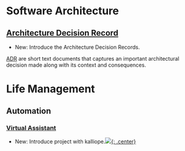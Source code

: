 # Software Architecture

## [Architecture Decision Record](adr.md)

* New: Introduce the Architecture Decision Records.

[ADR](https://github.com/joelparkerhenderson/architecture_decision_record)
    are
    short text documents that captures an important architectural decision made
    along with its context and consequences.

# Life Management

## Automation

### [Virtual Assistant](virtual_assistant.md)

* New: Introduce project with kalliope.[![](not-by-ai.svg){: .center}](https://notbyai.fyi)
